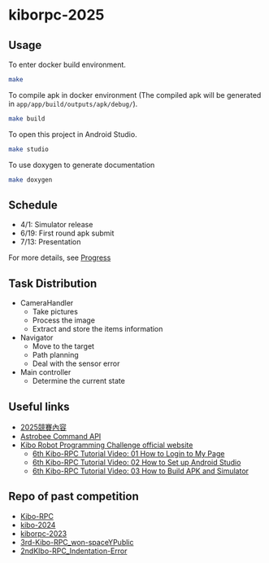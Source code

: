 # kiborpc-2025

## Usage

To enter docker build environment.

```sh
make
```

To compile apk in docker environment (The compiled apk will be generated in `app/app/build/outputs/apk/debug/`).

```sh
make build
```

To open this project in Android Studio.

```sh
make studio
```

To use doxygen to generate documentation

```sh
make doxygen
```

## Schedule

- 4/1: Simulator release
- 6/19: First round apk submit
- 7/13: Presentation

For more details, see [Progress](./docs/progress/progress.md)

## Task Distribution

- CameraHandler
  - Take pictures
  - Process the image
  - Extract and store the items information
- Navigator
  - Move to the target
  - Path planning
  - Deal with the sensor error
- Main controller
  - Determine the current state

## Useful links

- [2025競賽內容](https://2025kiborpc.ncku.edu.tw/%E7%AB%B6%E8%B3%BD%E5%85%A7%E5%AE%B9)
- [Astrobee Command API](https://nasa.github.io/astrobee/v/develop/command_dictionary.html)
- [Kibo Robot Programming Challenge official website](https://jaxa.krpc.jp/)
  - [6th Kibo-RPC Tutorial Video: 01 How to Login to My Page](https://youtu.be/PPwQDeAJsqg?si=ljjorvINLsrGOTF3)
  - [6th Kibo-RPC Tutorial Video: 02 How to Set up Android Studio](https://youtu.be/bN47LxLWkbU?si=dVKal4-G-o9Y2tIs)
  - [6th Kibo-RPC Tutorial Video: 03 How to Build APK and Simulator](https://youtu.be/LeC3sIL1sWE?si=6Vczm36ZKfC2GNsv)

## Repo of past competition

- [Kibo-RPC](https://github.com/Kobe-uni-Hyperion/Kibo-RPC)
- [kibo-2024](https://github.com/Team-Cartographer/kibo-2024)
- [kiborpc-2023](https://github.com/Team-Cartographer/kiborpc-2023)
- [3rd-Kibo-RPC_won-spaceYPublic](https://github.com/M-TRCH/3rd-Kibo-RPC_won-spaceY)
- [2ndKIbo-RPC_Indentation-Error](https://github.com/wtarit/2nd-Kibo-RPC_Indentation-Error?tab=readme-ov-file)
